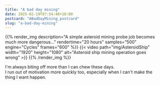 ```yaml
---
title: "A bad day mining"
date: 2025-02-19T07:54:40+10:00
postcard: "ABadDayMining_postcard"
slug: "a-bad-day-mining"
---
```


{{% render_img
  description="A simple asteroid mining probe job becomes much more dangerous..."
  rendertime="20 hours"
  samples="500"
  engine="Cycles"
  frames="600"
%}}
{{< video path="img/AsteroidShip" width="1920" height="1080" alt="Asteroid ship mining operation goes wrong" >}}
{{% /render_img %}}

I'm always biting off more than I can chew these days.  
I run out of motivation more quickly too, especially when I can't make the thing I want happen.  